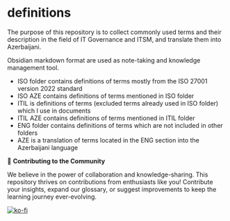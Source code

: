 # definitions

The purpose of this repository is to collect commonly used terms and their description in the field of IT Governance and ITSM, and translate them into Azerbaijani.

Obsidian markdown format are used as note-taking and knowledge management tool.

- ISO folder contains definitions of terms mostly from the ISO 27001 version 2022 standard
- ISO AZE contains definitions of terms mentioned in ISO folder
- ITIL is definitions of terms (excluded terms already used in ISO folder) which I use in documents
- ITIL AZE contains definitions of terms mentioned in ITIL folder
- ENG folder contains definitions of terms which are not included in other folders
- AZE is a translation of terms located in the ENG section into the Azerbaijani language 


🌱 **Contributing to the Community**

We believe in the power of collaboration and knowledge-sharing. This repository thrives on contributions from enthusiasts like you! Contribute your insights, expand our glossary, or suggest improvements to keep the learning journey ever-evolving.


[![ko-fi](https://ko-fi.com/img/githubbutton_sm.svg)](https://ko-fi.com/Z8Z4O5IBZ)


